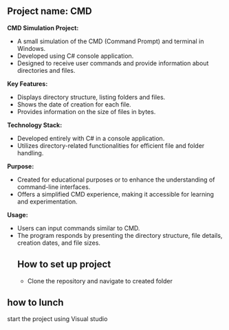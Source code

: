 
## Project name: CMD

 **CMD Simulation Project:**
  - A small simulation of the CMD (Command Prompt) and terminal in Windows.
  - Developed using C# console application.
  - Designed to receive user commands and provide information about directories and files.

 **Key Features:**
  - Displays directory structure, listing folders and files.
  - Shows the date of creation for each file.
  - Provides information on the size of files in bytes.

 **Technology Stack:**
  - Developed entirely with C# in a console application.
  - Utilizes directory-related functionalities for efficient file and folder handling.

 **Purpose:**
  - Created for educational purposes or to enhance the understanding of command-line interfaces.
  - Offers a simplified CMD experience, making it accessible for learning and experimentation.

 **Usage:**
  - Users can input commands similar to CMD.
  - The program responds by presenting the directory structure, file details, creation dates, and file sizes.
    ## How to set up project
    - Clone the repository and navigate to created folder
  ## how to lunch
  start the project using Visual studio

